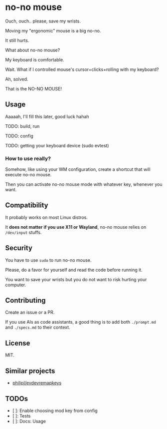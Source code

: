 # no-no mouse

Ouch, ouch.. please, save my wrists.

Moving my "ergonomic" mouse is a big no-no.

It still hurts.

What about no-no mouse?

My keyboard is comfortable.

Wait. What if I controlled mouse's cursor+clicks+rolling
with my keyboard?

Ah, solved.

That is the NO-NO MOUSE!

## Usage

Aaaaah, I'll fill this later, good luck hahah

TODO: build, run

TODO: config

TODO: getting your keyboard device (sudo evtest)

### How to use really?

Somehow, like using your WM configuration, create a shortcut that will
execute no-no mouse.

Then you can activate no-no mouse mode with whatever key, whenever you want.

## Compatibility

It probably works on most Linux distros.

It **does not matter if you use X11 or Wayland**,
no-no mouse relies on `/dev/input` stuffs.

## Security

You have to use `sudo` to run no-no mouse.

Please, do a favor for yourself and read the code
before running it.

You want to save your wrists but you do not want to
risk hurting your computer.

## Contributing

Create an issue or a PR.

If you use AIs as code assistants, a good thing is to add both `./prompt.md`
and `./specs.md` to their context.

## License

MIT.

## Similar projects

- [philipl/evdevremapkeys](https://github.com/philipl/evdevremapkeys)

## TODOs

- [ ]: Enable choosing mod key from config
- [ ]: Tests
- [ ]: Docs: Usage
